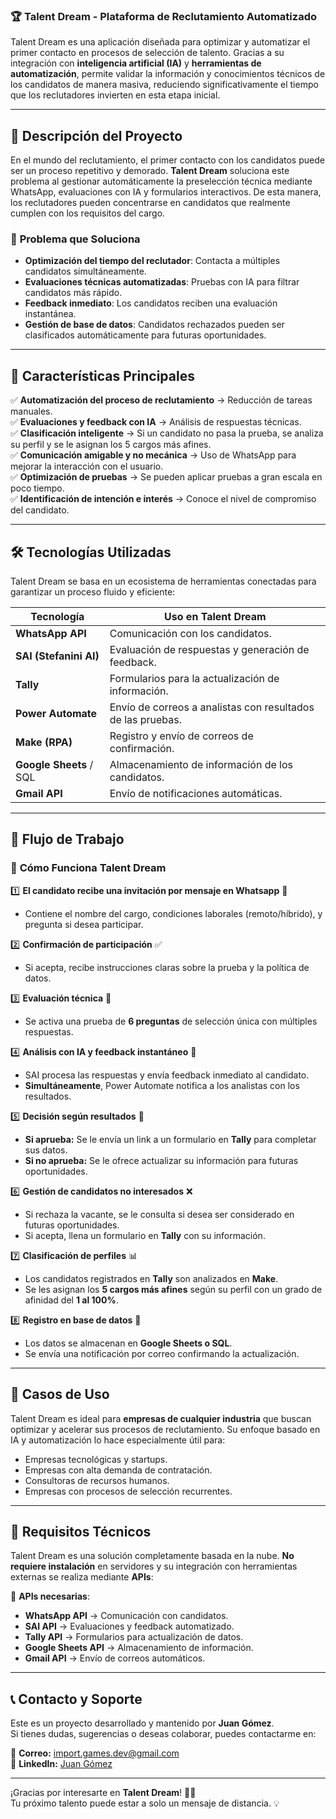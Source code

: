 ### 🏆 Talent Dream - Plataforma de Reclutamiento Automatizado

Talent Dream es una aplicación diseñada para optimizar y automatizar el primer contacto en procesos de selección de talento. Gracias a su integración con **inteligencia artificial (IA)** y **herramientas de automatización**, permite validar la información y conocimientos técnicos de los candidatos de manera masiva, reduciendo significativamente el tiempo que los reclutadores invierten en esta etapa inicial.

---

## 🚀 **Descripción del Proyecto**
En el mundo del reclutamiento, el primer contacto con los candidatos puede ser un proceso repetitivo y demorado. **Talent Dream** soluciona este problema al gestionar automáticamente la preselección técnica mediante WhatsApp, evaluaciones con IA y formularios interactivos. De esta manera, los reclutadores pueden concentrarse en candidatos que realmente cumplen con los requisitos del cargo.

### 📌 **Problema que Soluciona**
- **Optimización del tiempo del reclutador**: Contacta a múltiples candidatos simultáneamente.
- **Evaluaciones técnicas automatizadas**: Pruebas con IA para filtrar candidatos más rápido.
- **Feedback inmediato**: Los candidatos reciben una evaluación instantánea.
- **Gestión de base de datos**: Candidatos rechazados pueden ser clasificados automáticamente para futuras oportunidades.

---

## 🌟 **Características Principales**
✅ **Automatización del proceso de reclutamiento** → Reducción de tareas manuales.  
✅ **Evaluaciones y feedback con IA** → Análisis de respuestas técnicas.  
✅ **Clasificación inteligente** → Si un candidato no pasa la prueba, se analiza su perfil y se le asignan los 5 cargos más afines.  
✅ **Comunicación amigable y no mecánica** → Uso de WhatsApp para mejorar la interacción con el usuario.  
✅ **Optimización de pruebas** → Se pueden aplicar pruebas a gran escala en poco tiempo.  
✅ **Identificación de intención e interés** → Conoce el nivel de compromiso del candidato.  

---

## 🛠 **Tecnologías Utilizadas**
Talent Dream se basa en un ecosistema de herramientas conectadas para garantizar un proceso fluido y eficiente:

| **Tecnología**  | **Uso en Talent Dream** |
|----------------|----------------------|
| **WhatsApp API** | Comunicación con los candidatos. |
| **SAI (Stefanini AI)** | Evaluación de respuestas y generación de feedback. |
| **Tally** | Formularios para la actualización de información. |
| **Power Automate** | Envío de correos a analistas con resultados de las pruebas. |
| **Make (RPA)** | Registro y envío de correos de confirmación. |
| **Google Sheets** / SQL | Almacenamiento de información de los candidatos. |
| **Gmail API** | Envío de notificaciones automáticas. |

---

## 🔄 **Flujo de Trabajo**
### 📌 **Cómo Funciona Talent Dream**
1️⃣ **El candidato recibe una invitación por mensaje en Whatsapp** 📩  
   - Contiene el nombre del cargo, condiciones laborales (remoto/híbrido), y pregunta si desea participar.  

2️⃣ **Confirmación de participación** ✅  
   - Si acepta, recibe instrucciones claras sobre la prueba y la política de datos.  

3️⃣ **Evaluación técnica** 📝  
   - Se activa una prueba de **6 preguntas** de selección única con múltiples respuestas.  

4️⃣ **Análisis con IA y feedback instantáneo** 🤖  
   - SAI procesa las respuestas y envía feedback inmediato al candidato.  
   - **Simultáneamente**, Power Automate notifica a los analistas con los resultados.  

5️⃣ **Decisión según resultados** 🎯  
   - **Si aprueba:** Se le envía un link a un formulario en **Tally** para completar sus datos.  
   - **Si no aprueba:** Se le ofrece actualizar su información para futuras oportunidades.  

6️⃣ **Gestión de candidatos no interesados** ❌  
   - Si rechaza la vacante, se le consulta si desea ser considerado en futuras oportunidades.  
   - Si acepta, llena un formulario en **Tally** con su información.  

7️⃣ **Clasificación de perfiles** 📊  
   - Los candidatos registrados en **Tally** son analizados en **Make**.  
   - Se les asignan los **5 cargos más afines** según su perfil con un grado de afinidad del **1 al 100%**.  

8️⃣ **Registro en base de datos** 📁  
   - Los datos se almacenan en **Google Sheets o SQL**.  
   - Se envía una notificación por correo confirmando la actualización.  

---

## 🏢 **Casos de Uso**
Talent Dream es ideal para **empresas de cualquier industria** que buscan optimizar y acelerar sus procesos de reclutamiento. Su enfoque basado en IA y automatización lo hace especialmente útil para:
- Empresas tecnológicas y startups.
- Empresas con alta demanda de contratación.
- Consultoras de recursos humanos.
- Empresas con procesos de selección recurrentes.

---

## 🔧 **Requisitos Técnicos**
Talent Dream es una solución completamente basada en la nube. **No requiere instalación** en servidores y su integración con herramientas externas se realiza mediante **APIs**:

🔹 **APIs necesarias**:
- **WhatsApp API** → Comunicación con candidatos.  
- **SAI API** → Evaluaciones y feedback automatizado.  
- **Tally API** → Formularios para actualización de datos.  
- **Google Sheets API** → Almacenamiento de información.  
- **Gmail API** → Envío de correos automáticos.  

---

## 📞 **Contacto y Soporte**
Este es un proyecto desarrollado y mantenido por **Juan Gómez**.  
Si tienes dudas, sugerencias o deseas colaborar, puedes contactarme en:

📧 **Correo:** [import.games.dev@gmail.com](mailto:import.games.dev@gmail.com)  
🔗 **LinkedIn:** [Juan Gómez](https://www.linkedin.com/in/juangomca1/)  

---

¡Gracias por interesarte en **Talent Dream**! 🎯🚀  
Tu próximo talento puede estar a solo un mensaje de distancia. 💡